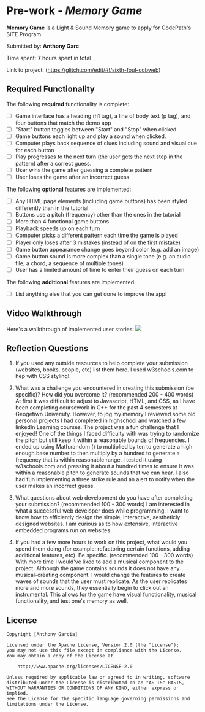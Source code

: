 # Pre-work - *Memory Game*

**Memory Game** is a Light & Sound Memory game to apply for CodePath's SITE Program. 

Submitted by: **Anthony Garc**

Time spent: **7** hours spent in total

Link to project: (https://glitch.com/edit/#!/sixth-foul-cobweb)

## Required Functionality

The following **required** functionality is complete:

* [ ] Game interface has a heading (h1 tag), a line of body text (p tag), and four buttons that match the demo app
* [ ] "Start" button toggles between "Start" and "Stop" when clicked. 
* [ ] Game buttons each light up and play a sound when clicked. 
* [ ] Computer plays back sequence of clues including sound and visual cue for each button
* [ ] Play progresses to the next turn (the user gets the next step in the pattern) after a correct guess. 
* [ ] User wins the game after guessing a complete pattern
* [ ] User loses the game after an incorrect guess

The following **optional** features are implemented:

* [ ] Any HTML page elements (including game buttons) has been styled differently than in the tutorial
* [ ] Buttons use a pitch (frequency) other than the ones in the tutorial
* [ ] More than 4 functional game buttons
* [ ] Playback speeds up on each turn
* [ ] Computer picks a different pattern each time the game is played
* [ ] Player only loses after 3 mistakes (instead of on the first mistake)
* [ ] Game button appearance change goes beyond color (e.g. add an image)
* [ ] Game button sound is more complex than a single tone (e.g. an audio file, a chord, a sequence of multiple tones)
* [ ] User has a limited amount of time to enter their guess on each turn

The following **additional** features are implemented:

- [ ] List anything else that you can get done to improve the app!

## Video Walkthrough

Here's a walkthrough of implemented user stories:
![](your-link-here)


## Reflection Questions
1. If you used any outside resources to help complete your submission (websites, books, people, etc) list them here. 
I used w3schools.com to hep with CSS styling! 

2. What was a challenge you encountered in creating this submission (be specific)? How did you overcome it? (recommended 200 - 400 words) 
At first it was difficult to adjust to Javascript, HTML, and CSS, as I have been completing coursework in C++ for the past 4 semesters at 
Geogetiwn University. However, to jog my memory I reviewed some old personal projects I had completed in highschool and watched a few linkedIn Learning courses. 
The project was a fun challenge that I enjoyed! One of the things I faced difficulty with was trying to randomize the pitch but still keep it within a reasonable bounds of frequencies.
I ended up using Math.random () to multiplied by ten to generate a high enough base number to then multiply by a hundred to generate a frequency that is within reasonable range. I tested it
using w3schools.com and pressing it about a hundred times to ensure it was within a reasonable pitch to generate sounds that we can hear.
I also had fun implementing a three strike rule and an alert to notify when the user makes an incorrect guess.

3. What questions about web development do you have after completing your submission? (recommended 100 - 300 words) 
I am interested in what a successful web developer does while programming. I want to know how to efficiently design the simple, interactive, aestheticly designed websites.
I am curious as to how extensive, interactive embedded programs run on websites.

4. If you had a few more hours to work on this project, what would you spend them doing (for example: refactoring certain functions, adding additional features, etc). Be specific. (recommended 100 - 300 words) 
With more time I would've liked to add a musical component to the project. Although the game contains sounds it does not have any musical-creating component. 
I would change the features to create waves of sounds that the user must replicate. As the user replicates more and more sounds, they essentially begin to click out an instrumental. 
This allows for the game have visual functionality, musical functionality, and test one's memory as well.



## License

    Copyright [Anthony Garcia]

    Licensed under the Apache License, Version 2.0 (the "License");
    you may not use this file except in compliance with the License.
    You may obtain a copy of the License at

        http://www.apache.org/licenses/LICENSE-2.0

    Unless required by applicable law or agreed to in writing, software
    distributed under the License is distributed on an "AS IS" BASIS,
    WITHOUT WARRANTIES OR CONDITIONS OF ANY KIND, either express or implied.
    See the License for the specific language governing permissions and
    limitations under the License.
